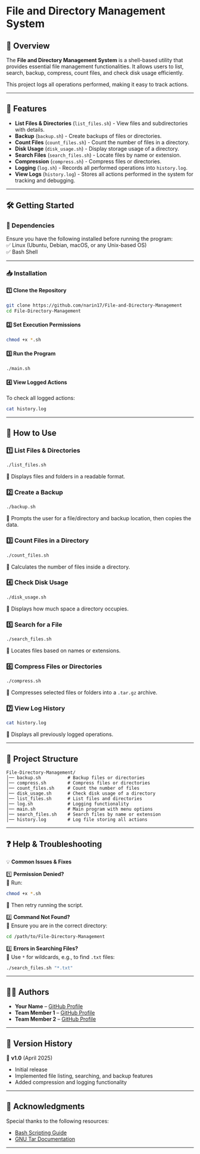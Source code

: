 # **File and Directory Management System**  

## **📌 Overview**  
The **File and Directory Management System** is a shell-based utility that provides essential file management functionalities. It allows users to list, search, backup, compress, count files, and check disk usage efficiently.  

This project logs all operations performed, making it easy to track actions.  

---

## **📂 Features**  
- **List Files & Directories** (`list_files.sh`) - View files and subdirectories with details.  
- **Backup** (`backup.sh`) - Create backups of files or directories.  
- **Count Files** (`count_files.sh`) - Count the number of files in a directory.  
- **Disk Usage** (`disk_usage.sh`) - Display storage usage of a directory.  
- **Search Files** (`search_files.sh`) - Locate files by name or extension.  
- **Compression** (`compress.sh`) - Compress files or directories.  
- **Logging** (`log.sh`) - Records all performed operations into `history.log`.  
- **View Logs** (`history.log`) - Stores all actions performed in the system for tracking and debugging.  

---

## **🛠 Getting Started**  

### **📌 Dependencies**  
Ensure you have the following installed before running the program:  
✅ Linux (Ubuntu, Debian, macOS, or any Unix-based OS)  
✅ Bash Shell  

---

### **📥 Installation**  

#### **1️⃣ Clone the Repository**  
```bash
git clone https://github.com/narin17/File-and-Directory-Management
cd File-Directory-Management
```

#### **2️⃣ Set Execution Permissions**  
```bash
chmod +x *.sh
```

#### **3️⃣ Run the Program**  
```bash
./main.sh
```

#### **4️⃣ View Logged Actions**  
To check all logged actions:  
```bash
cat history.log
```

---

## **🎯 How to Use**  

### **1️⃣ List Files & Directories**  
```bash
./list_files.sh
```
📝 Displays files and folders in a readable format.  

### **2️⃣ Create a Backup**  
```bash
./backup.sh
```
📝 Prompts the user for a file/directory and backup location, then copies the data.  

### **3️⃣ Count Files in a Directory**  
```bash
./count_files.sh
```
📝 Calculates the number of files inside a directory.  

### **4️⃣ Check Disk Usage**  
```bash
./disk_usage.sh
```
📝 Displays how much space a directory occupies.  

### **5️⃣ Search for a File**  
```bash
./search_files.sh
```
📝 Locates files based on names or extensions.  

### **6️⃣ Compress Files or Directories**  
```bash
./compress.sh
```
📝 Compresses selected files or folders into a `.tar.gz` archive.  

### **7️⃣ View Log History**  
```bash
cat history.log
```
📝 Displays all previously logged operations.  

---

## **📁 Project Structure**  

```
File-Directory-Management/
│── backup.sh          # Backup files or directories  
│── compress.sh        # Compress files or directories  
│── count_files.sh     # Count the number of files  
│── disk_usage.sh      # Check disk usage of a directory  
│── list_files.sh      # List files and directories  
│── log.sh             # Logging functionality  
│── main.sh            # Main program with menu options  
│── search_files.sh    # Search files by name or extension  
│── history.log        # Log file storing all actions  
```

---

## **❓ Help & Troubleshooting**  

💡 **Common Issues & Fixes**  

1️⃣ **Permission Denied?**  
🔹 Run:  
```bash
chmod +x *.sh
```
🔹 Then retry running the script.  

2️⃣ **Command Not Found?**  
🔹 Ensure you are in the correct directory:  
```bash
cd /path/to/File-Directory-Management
```

3️⃣ **Errors in Searching Files?**  
🔹 Use `*` for wildcards, e.g., to find `.txt` files:  
```bash
./search_files.sh "*.txt"
```

---

## **👨‍💻 Authors**  

- **Your Name** – [GitHub Profile](https://github.com/YourUsername)  
- **Team Member 1** – [GitHub Profile](https://github.com/TeamMember1)  
- **Team Member 2** – [GitHub Profile](https://github.com/TeamMember2)  

---

## **📜 Version History**  

🔹 **v1.0** (April 2025)  
- Initial release  
- Implemented file listing, searching, and backup features  
- Added compression and logging functionality  

---

## **📌 Acknowledgments**  
Special thanks to the following resources:  
- [Bash Scripting Guide](https://tldp.org/LDP/abs/html/)  
- [GNU Tar Documentation](https://www.gnu.org/software/tar/manual/tar.html)  

---

